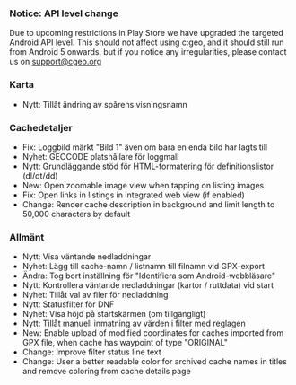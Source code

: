 
### Notice: API level change
Due to upcoming restrictions in Play Store we have upgraded the targeted Android API level. This should not affect using c:geo, and it should still run from Android 5 onwards, but if you notice any irregularities, please contact us on support@cgeo.org

### Karta
- Nytt: Tillåt ändring av spårens visningsnamn

### Cachedetaljer
- Fix: Loggbild märkt "Bild 1" även om bara en enda bild har lagts till
- Nyhet: GEOCODE platshållare för loggmall
- Nytt: Grundläggande stöd för HTML-formatering för definitionslistor (dl/dt/dd)
- New: Open zoomable image view when tapping on listing images
- Fix: Open links in listings in integrated web view (if enabled)
- Change: Render cache description in background and limit length to 50,000 characters by default

### Allmänt
- Nytt: Visa väntande nedladdningar
- Nyhet: Lägg till cache-namn / listnamn till filnamn vid GPX-export
- Ändra: Tog bort inställning för "Identifiera som Android-webbläsare"
- Nytt: Kontrollera väntande nedladdningar (kartor / ruttdata) vid start
- Nyhet: Tillåt val av filer för nedladdning
- Nytt: Statusfilter för DNF
- Nyhet: Visa höjd på startskärmen (om tillgängligt)
- Nytt: Tillåt manuell inmatning av värden i filter med reglagen
- New: Enable upload of modified coordinates for caches imported from GPX file, when cache has waypoint of type "ORIGINAL"
- Change: Improve filter status line text
- Change: User a better readable color for archived cache names in titles and remove coloring from cache details page
